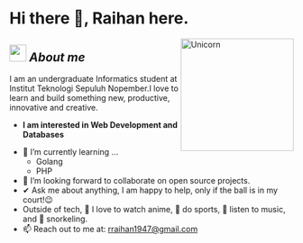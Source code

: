 # Hi there 👋, Raihan here. 

<img margin-left="50px" align="right" width=200px alt="Unicorn" src="https://media.giphy.com/media/MT5UUV1d4CXE2A37Dg/giphy.gif" />

## <img src="https://media.giphy.com/media/ObNTw8Uzwy6KQ/giphy.gif" width="30px">&nbsp;***About me***

I am an undergraduate Informatics student at Institut Teknologi Sepuluh Nopember.I love to learn and build something new, productive, innovative and creative.
* **I am interested in Web Development and Databases**
- 🌱 I’m currently learning ...
  - Golang
  - PHP
- 👯 I’m looking forward to collaborate on open source projects.
- ✔ Ask me about anything, I am happy to help, only if the ball is in my court!😉<br>
- Outside of tech, 📖 I love to watch anime, 🏀 do sports, 🎵 listen to music, and 🤿 snorkeling.
- 📫 Reach out to me at: <a href="rraihan1947@gmail.com">rraihan1947@gmail.com</a>

